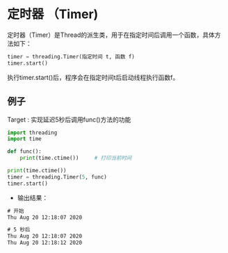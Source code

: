 # 定时器 （Timer)

定时器（Timer）是Thread的派生类，用于在指定时间后调用一个函数，具体方法如下：

```python
timer = threading.Timer(指定时间 t, 函数 f)
timer.start()
```

执行timer.start()后，程序会在指定时间t后启动线程执行函数f。

## 例子

Target : 实现延迟5秒后调用func()方法的功能

```python
import threading
import time

def func():
    print(time.ctime())     # 打印当前时间

print(time.ctime())
timer = threading.Timer(5, func)
timer.start()
```

- 输出结果：

```txt
# 开始
Thu Aug 20 12:18:07 2020
```

```txt
# 5 秒后
Thu Aug 20 12:18:07 2020
Thu Aug 20 12:18:12 2020
```

